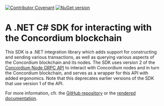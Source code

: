 [![Contributor Covenant](https://img.shields.io/badge/Contributor%20Covenant-2.0-4baaaa.svg)](https://github.com/Concordium/.github/blob/main/.github/CODE_OF_CONDUCT.md)
[![NuGet version](https://badge.fury.io/nu/ConcordiumNetSdk.svg)](https://badge.fury.io/nu/ConcordiumNetSdk)


# A .NET C# SDK for interacting with the Concordium blockchain

This SDK is a .NET integration library which adds support for constructing and sending various transactions, as well as querying various aspects of the Concordium blockchain and its nodes. The SDK uses version 2 of the [Concordium Node GRPC API](https://developer.concordium.software/concordium-grpc-api/#v2%2fconcordium%2fservice.proto) to interact with Concordium nodes and in turn the Concordium blockchain, and serves as a wrapper for this API with added ergonomics. Note that this deprecates earlier versions of the SDK that use version 1 of the API.

For more information, cfr. the [GitHub repository](https://github.com/Concordium/concordium-net-sdk) or the [rendered documentation](..).